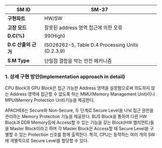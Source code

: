 
| **SM ID**          | SM-37                                            |
| ------------------ | ------------------------------------------------ |
| **구현파트**           | HW/SW                                            |
| **고장 모드**          | 잘못된 address 영역 접근에 의한 오류                         |
| **D.C(%)**         | 99(High)                                         |
| **D.C** **산출의 근거** | ISO26262-5, Table D.4 Processing Units (D.2.3.9) |
| **S.M Type**       | 단일점 결함을 막는 안전 메커니즘                               |
### 1. 상세 구현 방안(Implementation approach in detail)
CPU Block과 GPU Block은 접근 가능한 Address 영역을 설정함으로써 의도하지 않는 Address 영역에 접근할 수 없도록 하는 MMU(Memory Management Unit)이나 MPU(Memory Protection Unit)기능을 제공한다.


APACHE6는 Secure와 Non-Secure, 두 단계로 Secure Level을 나눠 접근 권한을 관리하는 Memory Protection 기능을 제공한다. BUS Block을 통하여 다른 HW Block과 DDR Memory등에 Access할 수 있는 기능을 갖는 Block(HW 엘리먼트)들을 Master Block이라고 하며 각 Master Block은 Access할 때 Secure Level을 구별할 수 있는 Protection 신호를 함께 출력한다. 특히, CPU는 동작하는 여러 개의 SW에 개별적으로 Secure Level를 할당할 수 있다.